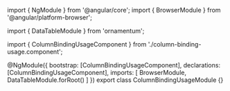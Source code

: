 import { NgModule } from '@angular/core';
import { BrowserModule } from '@angular/platform-browser';
  
import { DataTableModule } from 'ornamentum';
  
import { ColumnBindingUsageComponent } from './column-binding-usage.component';

@NgModule({
 bootstrap: [ColumnBindingUsageComponent],
 declarations: [ColumnBindingUsageComponent],
 imports: [
    BrowserModule, 
    DataTableModule.forRoot()
  ]
})
export class ColumnBindingUsageModule {}
